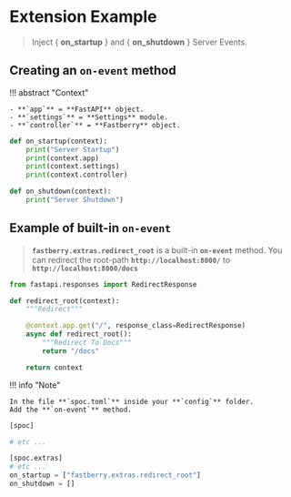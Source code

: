 # **Extension** Example

> Inject { **on_startup** } and { **on_shutdown** } Server Events.

## Creating an **`on-event`** method

!!! abstract "Context"

    - **`app`** = **FastAPI** object.
    - **`settings`** = **Settings** module.
    - **`controller`** = **Fastberry** object.

```python title="on_event.py"
def on_startup(context):
    print("Server Startup")
    print(context.app)
    print(context.settings)
    print(context.controller)

def on_shutdown(context):
    print("Server Shutdown")
```

## **Example** of built-in **`on-event`**

> **`fastberry.extras.redirect_root`** is a built-in **`on-event`** method.
> You can redirect the root-path **`http://localhost:8000/`** to **`http://localhost:8000/docs`**

```python title="on_event.py"
from fastapi.responses import RedirectResponse

def redirect_root(context):
    """Redirect"""

    @context.app.get("/", response_class=RedirectResponse)
    async def redirect_root():
        """Redirect To Docs"""
        return "/docs"

    return context
```

!!! info "Note"

    In the file **`spoc.toml`** inside your **`config`** folder.
    Add the **`on-event`** method.

```python title="config/spoc.toml"
[spoc]

# etc ...

[spoc.extras]
# etc ...
on_startup = ["fastberry.extras.redirect_root"]
on_shutdown = []
```
